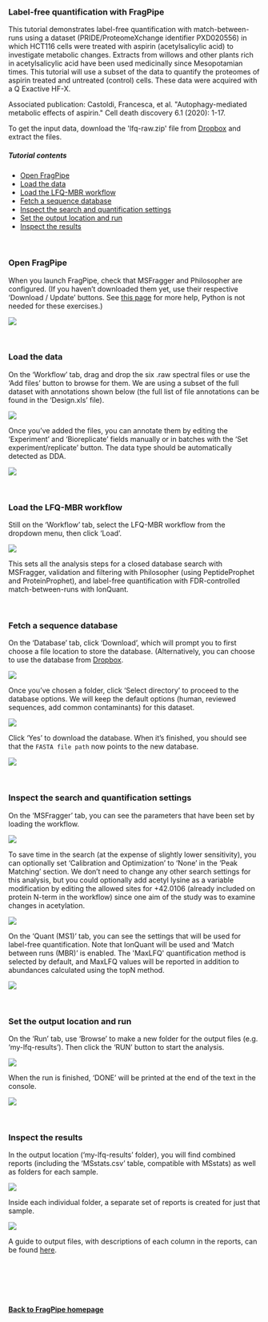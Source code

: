 ### Label-free quantification with FragPipe

This tutorial demonstrates label-free quantification with match-between-runs using a dataset (PRIDE/ProteomeXchange identifier PXD020556) in which HCT116 cells were treated with aspirin (acetylsalicylic acid) to investigate metabolic changes. Extracts from willows and other plants rich in acetylsalicylic acid have been used medicinally since Mesopotamian times. This tutorial will use a subset of the data to quantify the proteomes of aspirin treated and untreated (control) cells. These data were acquired with a Q Exactive HF-X.

Associated publication: Castoldi, Francesca, et al. "Autophagy-mediated metabolic effects of aspirin." Cell death discovery 6.1 (2020): 1-17.

To get the input data, download the 'lfq-raw.zip' file from [Dropbox](https://www.dropbox.com/sh/azdbblag7whv9v7/AACk8t4-6LowMYobKyXxUMS8a?dl=0) and extract the files.

##### Tutorial contents
* [Open FragPipe](https://fragpipe.nesvilab.org/docs/tutorial_lfq.html#open-fragpipe)
* [Load the data](https://fragpipe.nesvilab.org/docs/tutorial_lfq.html#load-the-data)
* [Load the LFQ-MBR workflow](https://fragpipe.nesvilab.org/docs/tutorial_lfq.html#load-the-lfq-mbr-workflow)
* [Fetch a sequence database](https://fragpipe.nesvilab.org/docs/tutorial_lfq.html#fetch-a-sequence-database)
* [Inspect the search and quantification settings](https://fragpipe.nesvilab.org/docs/tutorial_lfq.html#inspect-the-search-and-quantification-settings)
* [Set the output location and run](https://fragpipe.nesvilab.org/docs/tutorial_lfq.html#set-the-output-location-and-run)
* [Inspect the results](https://fragpipe.nesvilab.org/docs/tutorial_lfq.html#inspect-the-results)

<br>

### Open FragPipe
When you launch FragPipe, check that MSFragger and Philosopher are configured. (If you haven’t downloaded them yet, use their respective ‘Download / Update’ buttons. See [this page](https://fragpipe.nesvilab.org/docs/tutorial_setup_fragpipe.html) for more help, Python is not needed for these exercises.)

![](https://raw.githubusercontent.com/Nesvilab/FragPipe/gh-pages/images/lfq-config.png)

<br>


### Load the data
On the ‘Workflow’ tab, drag and drop the six .raw spectral files or use the ‘Add files’ button to browse for them. We are using a subset of the full dataset with annotations shown below (the full list of file annotations can be found in the ‘Design.xls’ file).

![](https://raw.githubusercontent.com/Nesvilab/FragPipe/gh-pages/images/lfq-rawfiles.png)

Once you’ve added the files, you can annotate them by editing the ‘Experiment’ and ‘Bioreplicate’ fields manually or in batches with the ‘Set experiment/replicate’ button. The data type should be automatically detected as DDA.

![](https://raw.githubusercontent.com/Nesvilab/FragPipe/gh-pages/images/lfq-annotatefiles.png)


<br>

### Load the LFQ-MBR workflow

Still on the ‘Workflow’ tab, select the LFQ-MBR workflow from the dropdown menu, then click ‘Load’.

![](https://raw.githubusercontent.com/Nesvilab/FragPipe/gh-pages/images/lfq-workflow.png)

This sets all the analysis steps for a closed database search with MSFragger, validation and filtering with Philosopher (using PeptideProphet and ProteinProphet), and label-free quantification with FDR-controlled match-between-runs with IonQuant.

<br>

### Fetch a sequence database
On the ‘Database’ tab, click ‘Download’, which will prompt you to first choose a file location to store the database. (Alternatively, you can choose to use the database from [Dropbox](https://www.dropbox.com/s/v8tlkwu96f3txfj/2021-05-07-decoys-reviewed-contam-UP000005640.fas?dl=0).

![](https://raw.githubusercontent.com/Nesvilab/FragPipe/gh-pages/images/lfq-database.png)

Once you’ve chosen a folder, click ‘Select directory’ to proceed to the database options. We will keep the default options (human, reviewed sequences, add common contaminants) for this dataset.

![](https://raw.githubusercontent.com/Nesvilab/FragPipe/gh-pages/images/lfq-databaseoptions.png)

Click ‘Yes’ to download the database. When it’s finished, you should see that the `FASTA file path` now points to the new database.

![](https://raw.githubusercontent.com/Nesvilab/FragPipe/gh-pages/images/lfq-databasepath.png)

<br>

### Inspect the search and quantification settings
On the ‘MSFragger’ tab, you can see the parameters that have been set by loading the workflow.

![](https://raw.githubusercontent.com/Nesvilab/FragPipe/gh-pages/images/lfq-search.png)

To save time in the search (at the expense of slightly lower sensitivity), you can optionally set ‘Calibration and Optimization’ to ‘None’ in the ‘Peak Matching’ section. We don’t need to change any other search settings for this analysis, but you could optionally add acetyl lysine as a variable modification by editing the allowed sites for +42.0106 (already included on protein N-term in the workflow) since one aim of the study was to examine changes in acetylation.

![](https://raw.githubusercontent.com/Nesvilab/FragPipe/gh-pages/images/lfq-searchvarmod.png)

On the ‘Quant (MS1)’ tab, you can see the settings that will be used for label-free quantification. Note that IonQuant will be used and ‘Match between runs (MBR)’ is enabled. The 'MaxLFQ' quantification method is selected by default, and MaxLFQ values will be reported in addition to abundances calculated using the topN method.

![](https://raw.githubusercontent.com/Nesvilab/FragPipe/gh-pages/images/lfq-quant.png)


<br>

### Set the output location and run
On the ‘Run’ tab, use ‘Browse’ to make a new folder for the output files (e.g. ‘my-lfq-results’). Then click the ‘RUN’ button to start the analysis.

![](https://raw.githubusercontent.com/Nesvilab/FragPipe/gh-pages/images/lfq-run.png)


When the run is finished, ‘DONE’ will be printed at the end of the text in the console.

![](https://raw.githubusercontent.com/Nesvilab/FragPipe/gh-pages/images/tmt-2plexes-done.png)

<br>

### Inspect the results
In the output location (‘my-lfq-results’ folder), you will find combined reports (including the ‘MSstats.csv’ table, compatible with MSstats) as well as folders for each sample.

![](https://raw.githubusercontent.com/Nesvilab/FragPipe/gh-pages/images/lfq-results1.png)

Inside each individual folder, a separate set of reports is created for just that sample.

![](https://raw.githubusercontent.com/Nesvilab/FragPipe/gh-pages/images/sample_results2.png)

A guide to output files, with descriptions of each column in the reports, can be found [here](https://fragpipe.nesvilab.org/docs/tutorial_fragpipe_outputs.html).

<br>
<br>
<br>
<br>

#### [Back to FragPipe homepage](https://fragpipe.nesvilab.org/)
